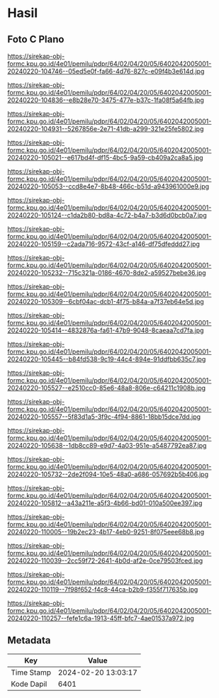 # Hasil

## Foto C Plano

https://sirekap-obj-formc.kpu.go.id/4e01/pemilu/pdpr/64/02/04/20/05/6402042005001-20240220-104746--05ed5e0f-fa66-4d76-827c-e09f4b3e614d.jpg

https://sirekap-obj-formc.kpu.go.id/4e01/pemilu/pdpr/64/02/04/20/05/6402042005001-20240220-104836--e8b28e70-3475-477e-b37c-1fa08f5a64fb.jpg

https://sirekap-obj-formc.kpu.go.id/4e01/pemilu/pdpr/64/02/04/20/05/6402042005001-20240220-104931--5267856e-2e71-41db-a299-321e25fe5802.jpg

https://sirekap-obj-formc.kpu.go.id/4e01/pemilu/pdpr/64/02/04/20/05/6402042005001-20240220-105021--e617bd4f-df15-4bc5-9a59-cb409a2ca8a5.jpg

https://sirekap-obj-formc.kpu.go.id/4e01/pemilu/pdpr/64/02/04/20/05/6402042005001-20240220-105053--ccd8e4e7-8b48-466c-b51d-a943961000e9.jpg

https://sirekap-obj-formc.kpu.go.id/4e01/pemilu/pdpr/64/02/04/20/05/6402042005001-20240220-105124--c1da2b80-bd8a-4c72-b4a7-b3d6d0bcb0a7.jpg

https://sirekap-obj-formc.kpu.go.id/4e01/pemilu/pdpr/64/02/04/20/05/6402042005001-20240220-105159--c2ada716-9572-43cf-a146-df75dfeddd27.jpg

https://sirekap-obj-formc.kpu.go.id/4e01/pemilu/pdpr/64/02/04/20/05/6402042005001-20240220-105232--715c321a-0186-4670-8de2-a59527bebe36.jpg

https://sirekap-obj-formc.kpu.go.id/4e01/pemilu/pdpr/64/02/04/20/05/6402042005001-20240220-105309--6cbf04ac-dcb1-4f75-b84a-a7f37eb64e5d.jpg

https://sirekap-obj-formc.kpu.go.id/4e01/pemilu/pdpr/64/02/04/20/05/6402042005001-20240220-105414--4832876a-fa61-47b9-9048-8caeaa7cd7fa.jpg

https://sirekap-obj-formc.kpu.go.id/4e01/pemilu/pdpr/64/02/04/20/05/6402042005001-20240220-105445--b84fd538-9c19-44c4-894e-91ddfbb635c7.jpg

https://sirekap-obj-formc.kpu.go.id/4e01/pemilu/pdpr/64/02/04/20/05/6402042005001-20240220-105527--e2510cc0-85e6-48a8-806e-c64211c1908b.jpg

https://sirekap-obj-formc.kpu.go.id/4e01/pemilu/pdpr/64/02/04/20/05/6402042005001-20240220-105557--5f83d1a5-3f9c-4f94-8861-18bb15dce7dd.jpg

https://sirekap-obj-formc.kpu.go.id/4e01/pemilu/pdpr/64/02/04/20/05/6402042005001-20240220-105638--1db8cc89-e9d7-4a03-951e-a5487792ea87.jpg

https://sirekap-obj-formc.kpu.go.id/4e01/pemilu/pdpr/64/02/04/20/05/6402042005001-20240220-105732--2de2f094-10e5-48a0-a686-057692b5b406.jpg

https://sirekap-obj-formc.kpu.go.id/4e01/pemilu/pdpr/64/02/04/20/05/6402042005001-20240220-105812--a43a211e-a5f3-4b66-bd01-010a500ee397.jpg

https://sirekap-obj-formc.kpu.go.id/4e01/pemilu/pdpr/64/02/04/20/05/6402042005001-20240220-110005--19b2ec23-4b17-4eb0-9251-8f075eee68b8.jpg

https://sirekap-obj-formc.kpu.go.id/4e01/pemilu/pdpr/64/02/04/20/05/6402042005001-20240220-110039--2cc59f72-2641-4b0d-af2e-0ce79503fced.jpg

https://sirekap-obj-formc.kpu.go.id/4e01/pemilu/pdpr/64/02/04/20/05/6402042005001-20240220-110119--7f98f652-f4c8-44ca-b2b9-f355f717635b.jpg

https://sirekap-obj-formc.kpu.go.id/4e01/pemilu/pdpr/64/02/04/20/05/6402042005001-20240220-110257--fefe1c6a-1913-45ff-bfc7-4ae01537a972.jpg


## Metadata

| Key        | Value               |
| ---------- | ------------------- |
| Time Stamp | 2024-02-20 13:03:17 |
| Kode Dapil | 6401                |



